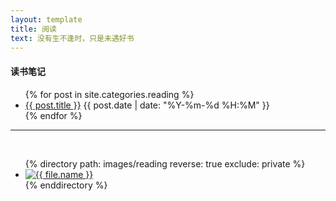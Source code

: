```yaml
---
layout: template
title: 阅读
text: 没有生不逢时，只是未遇好书
---
```


<script src="js/jquery.js"></script>
<script src="js/bootstrap-waterfall.js"></script>

#### 读书笔记

<ul>
	{% for post in site.categories.reading %}
	<li>
	<a href="{{ post.url }}">{{ post.title }}</a>
	<span>{{ post.date | date: "%Y-%m-%d %H:%M" }}</span>
	</li>
	{% endfor %}
</ul>

<hr /><br />

<ul class="waterfall">
  {% directory path: images/reading reverse: true exclude: private %}
    <li class="pin">
      <a href="{{ file.url }}"><img src="{{ file.url }}" alt="{{ file.name }}" /></a>
    </li>
  {% enddirectory %}
</ul>

<script>
  $(document).ready(function () {
    $('.waterfall').waterfall();
  });
</script>
